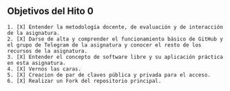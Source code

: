   ## Objetivos del Hito 0
    1. [X] Entender la metodología docente, de evaluación y de interacción de la asignatura.
    2. [X] Darse de alta y comprender el funcionamiento básico de GitHub y el grupo de Telegram de la asignatura y conocer el resto de los recursos de la asignatura.
    3. [X] Entender el concepto de software libre y su aplicación práctica en esta asignatura.
    4. [X] Vernos las caras.
    5. [X] Creacion de par de claves pública y privada para el acceso.
    6. [X] Realizar un Fork del repositorio principal.
